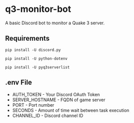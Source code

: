 # q3-monitor-bot
A basic Discord bot to monitor a Quake 3 server.

## Requirements
    pip install -U discord.py
    
    pip install -U python-dotenv
    
    pip install -U pyq3serverlist

## .env File
- AUTH_TOKEN            - Your Discord OAuth Token
- SERVER_HOSTNAME       - FQDN of game server
- PORT                  - Port number
- SECONDS               - Amount of time wait between task execution
- CHANNEL_ID            - Discord channel ID
